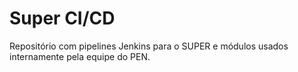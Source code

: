 # Super CI/CD

Repositório com pipelines Jenkins para o SUPER e módulos usados internamente pela equipe do PEN.
